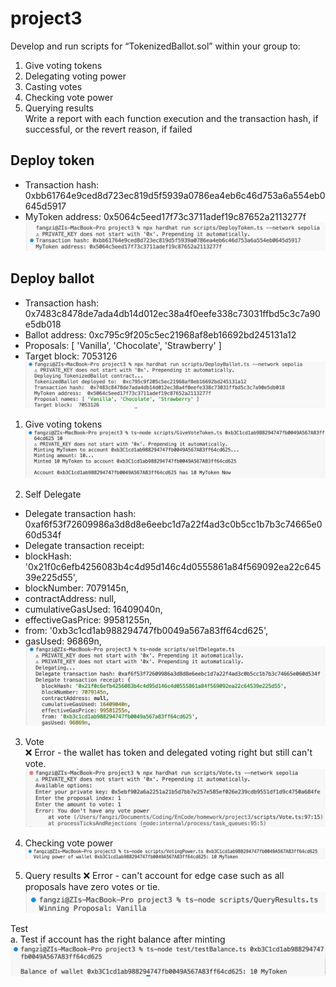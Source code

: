 # project3
Develop and run scripts for “TokenizedBallot.sol” within your group to:
1. Give voting tokens
2. Delegating voting power
3. Casting votes
4. Checking vote power
5. Querying results  
Write a report with each function execution and the transaction hash, if successful, or the revert reason, if failed

## Deploy token
- Transaction hash: 0xbb61764e9ced8d723ec819d5f5939a0786ea4eb6c46d753a6a554eb0645d5917
- MyToken address: 0x5064c5eed17f73c3711adef19c87652a2113277f
![Deployed Token](img/DeployedToken.png)

## Deploy ballot
- Transaction hash: 0x7483c8478de7ada4db14d012ec38a4f0eefe338c73031ffbd5c3c7a90e5db018
- Ballot address: 0xc795c9f205c5ec21968af8eb16692bd245131a12
- Proposals:  [ 'Vanilla', 'Chocolate', 'Strawberry' ]
- Target block: 7053126
![Deploy Ballot](img/DeployedBallot.png)

1. Give voting tokens 
![Mint Token](img/MintToken.png)

2. Self Delegate
- Delegate transaction hash: 0xaf6f53f72609986a3d8d8e6eebc1d7a22f4ad3c0b5cc1b7b3c74665e060d534f
- Delegate transaction receipt:
- blockHash: '0x21f0c6efb4256083b4c4d95d146c4d0555861a84f569092ea22c64539e225d55',
- blockNumber: 7079145n,
- contractAddress: null,
- cumulativeGasUsed: 16409040n,
- effectiveGasPrice: 99581255n,
- from: '0xb3c1cd1ab988294747fb0049a567a83ff64cd625',
- gasUsed: 96869n,
![Self Delegate](img/selfDelegate.png)

3. Vote  
❌ Error - the wallet has token and delegated voting right but still can't vote. 
![Vote](img/VoteError.png)

4. Checking vote power
![check voting power](img/VotingPower.png)

5. Query results
❌ Error - can't account for edge case such as all proposals have zero votes or tie. 
![Query results](img/QueryResults.png)

Test  
a. Test if account has the right balance after minting
![See token balance](img/testBalance.png)
